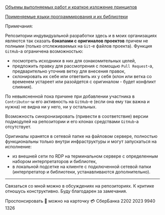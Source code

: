 [Объемы выполняемых работ и краткое изложение принципов](https://github.com/tsv19su254052/tsv19su254052/blob/main/Works.md)

[Применяемые языки программирования и их библиотеки](https://github.com/tsv19su254052/tsv19su254052/blob/main/Languages.md)

Примечания:

Репозитории индувидуальной разработки здесь и в моих организациях являются так сказать **бэкапами с оригиналов проектов** причем не полными (только отслеживаемых на `Git`-е файлов проекта). Функция `GitHub`-а ограничена возможностью:
 - посмотреть исходники в них для ознакомительных целей,
 - предложить правку для рассмотрения с помощью `Pull Request`-а, предварительно уточнив ветку для внесения правок,
 - склонировать их себе или ответвить их у себя (клон или ветка со временем устареет или разойдется с оригиналом - будет конфликт слияния).

По невыясненной пока причине при добавлении участника в `Contributor`-ы его активность на `GitHub`-е (если она ему так важна и нужна) не видна ни у него, ни у остальных.

Возможность синхронизировать (привести в соответствие) версии подмодулей на репозитории и его клонах средствами `GitHub`-а отсутствует.

Оригиналы хранятся в сетевой папке на файловом сервере, полностью функциональны только внутри инфраструктуры и могут запускаться на исполнение:
 - из внешней сети по RDP на терминальном сервере с определенным набором интерпретаторов и библиотек,
 - в локальной подсетке на клиенте c подключенной сетевой папки (интерпретатор и библиотеки, устанавливаются дополнительно).

----
Связаться со мной можно в обсуждениях на репозиториях. К критике отношусь конструктивно. Буду благодарен за замечания.

Проспонсировать :sparkling_heart: можно на карточку :credit_card: СберБанка 2202 2023 9940 1326

